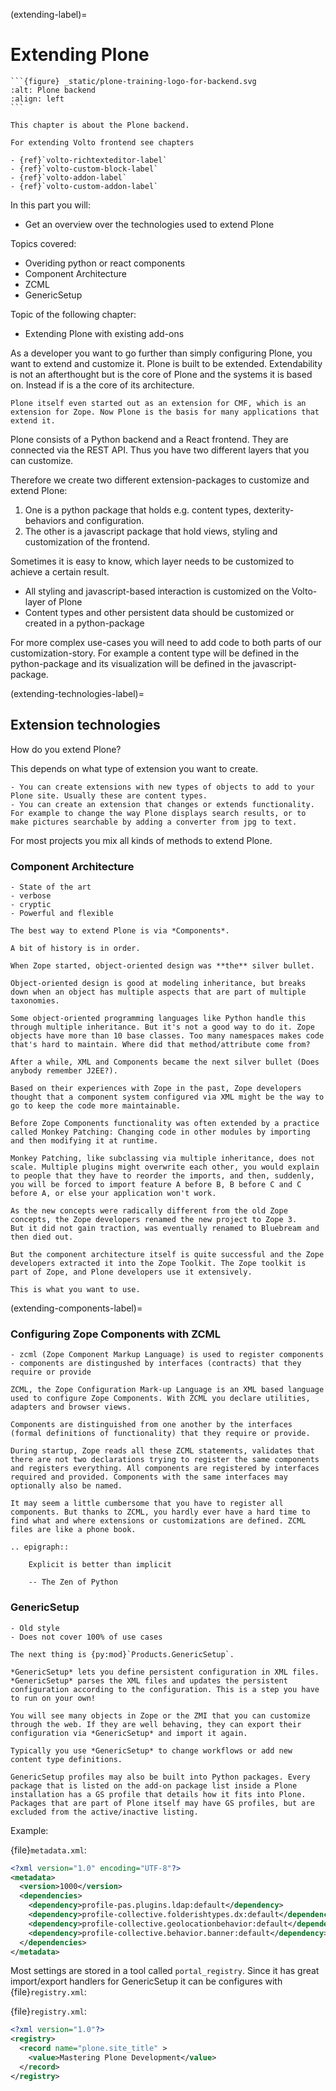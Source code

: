 (extending-label)=

# Extending Plone

````{sidebar} Plone Backend Chapter
```{figure} _static/plone-training-logo-for-backend.svg
:alt: Plone backend 
:align: left
```

This chapter is about the Plone backend.

For extending Volto frontend see chapters

- {ref}`volto-richtexteditor-label`
- {ref}`volto-custom-block-label`
- {ref}`volto-addon-label`
- {ref}`volto-custom-addon-label`
````

In this part you will:

- Get an overview over the technologies used to extend Plone

Topics covered:

- Overiding python or react components
- Component Architecture
- ZCML
- GenericSetup

Topic of the following chapter:

- Extending Plone with existing add-ons

As a developer you want to go further than simply configuring Plone, you want to extend and customize it.
Plone is built to be extended.
Extendability is not an afterthought but is the core of Plone and the systems it is based on.
Instead if is a the core of its architecture.

```{note}
Plone itself even started out as an extension for CMF, which is an extension for Zope. Now Plone is the basis for many applications that extend it.
```

Plone consists of a Python backend and a React frontend. They are connected via the REST API. Thus you have two different layers that you can customize.

Therefore we create two different extension-packages to customize and extend Plone:

1. One is a python package that holds e.g. content types, dexterity-behaviors and configuration.
2. The other is a javascript package that hold views, styling and customization of the frontend.

Sometimes it is easy to know, which layer needs to be customized to achieve a certain result.

- All styling and javascript-based interaction is customized on the Volto-layer of Plone
- Content types and other persistent data should be customized or created in a python-package

For more complex use-cases you will need to add code to both parts of our customization-story. For example a content type will be defined in the python-package and its visualization will be defined in the javascript-package.

(extending-technologies-label)=

## Extension technologies

How do you extend Plone?

This depends on what type of extension you want to create.

```{only} not presentation
- You can create extensions with new types of objects to add to your Plone site. Usually these are content types.
- You can create an extension that changes or extends functionality. For example to change the way Plone displays search results, or to make pictures searchable by adding a converter from jpg to text.
```

For most projects you mix all kinds of methods to extend Plone.

### Component Architecture

```{only} presentation
- State of the art
- verbose
- cryptic
- Powerful and flexible
```

```{only} not presentation
The best way to extend Plone is via *Components*.

A bit of history is in order.

When Zope started, object-oriented design was **the** silver bullet.

Object-oriented design is good at modeling inheritance, but breaks down when an object has multiple aspects that are part of multiple taxonomies.

Some object-oriented programming languages like Python handle this through multiple inheritance. But it's not a good way to do it. Zope objects have more than 10 base classes. Too many namespaces makes code that's hard to maintain. Where did that method/attribute come from?

After a while, XML and Components became the next silver bullet (Does anybody remember J2EE?).

Based on their experiences with Zope in the past, Zope developers thought that a component system configured via XML might be the way to go to keep the code more maintainable.

Before Zope Components functionality was often extended by a practice called Monkey Patching: Changing code in other modules by importing and then modifying it at runtime.

Monkey Patching, like subclassing via multiple inheritance, does not scale. Multiple plugins might overwrite each other, you would explain to people that they have to reorder the imports, and then, suddenly, you will be forced to import feature A before B, B before C and C before A, or else your application won't work.

As the new concepts were radically different from the old Zope concepts, the Zope developers renamed the new project to Zope 3.
But it did not gain traction, was eventually renamed to Bluebream and then died out.

But the component architecture itself is quite successful and the Zope developers extracted it into the Zope Toolkit. The Zope toolkit is part of Zope, and Plone developers use it extensively.

This is what you want to use.
```

(extending-components-label)=

### Configuring Zope Components with ZCML

```{only} presentation
- zcml (Zope Component Markup Language) is used to register components
- components are distingushed by interfaces (contracts) that they require or provide
```

```{only} not presentation
ZCML, the Zope Configuration Mark-up Language is an XML based language used to configure Zope Components. With ZCML you declare utilities, adapters and browser views.

Components are distinguished from one another by the interfaces (formal definitions of functionality) that they require or provide.

During startup, Zope reads all these ZCML statements, validates that there are not two declarations trying to register the same components and registers everything. All components are registered by interfaces required and provided. Components with the same interfaces may optionally also be named.

It may seem a little cumbersome that you have to register all components. But thanks to ZCML, you hardly ever have a hard time to find what and where extensions or customizations are defined. ZCML files are like a phone book.
```

```{eval-rst}
.. epigraph::

    Explicit is better than implicit

    -- The Zen of Python

```

### GenericSetup

```{only} presentation
- Old style
- Does not cover 100% of use cases
```

```{only} not presentation
The next thing is {py:mod}`Products.GenericSetup`.

*GenericSetup* lets you define persistent configuration in XML files. *GenericSetup* parses the XML files and updates the persistent configuration according to the configuration. This is a step you have to run on your own!

You will see many objects in Zope or the ZMI that you can customize through the web. If they are well behaving, they can export their configuration via *GenericSetup* and import it again.

Typically you use *GenericSetup* to change workflows or add new content type definitions.

GenericSetup profiles may also be built into Python packages. Every package that is listed on the add-on package list inside a Plone installation has a GS profile that details how it fits into Plone. Packages that are part of Plone itself may have GS profiles, but are excluded from the active/inactive listing.
```

Example:

{file}`metadata.xml`:

```xml
<?xml version="1.0" encoding="UTF-8"?>
<metadata>
  <version>1000</version>
  <dependencies>
    <dependency>profile-pas.plugins.ldap:default</dependency>
    <dependency>profile-collective.folderishtypes.dx:default</dependency>
    <dependency>profile-collective.geolocationbehavior:default</dependency>
    <dependency>profile-collective.behavior.banner:default</dependency>
  </dependencies>
</metadata>
```

Most settings are stored in a tool called `portal_registry`. Since it has great import/export handlers for GenericSetup it can be configures with {file}`registry.xml`:

{file}`registry.xml`:

```xml
<?xml version="1.0"?>
<registry>
  <record name="plone.site_title" >
    <value>Mastering Plone Development</value>
  </record>
</registry>
```
